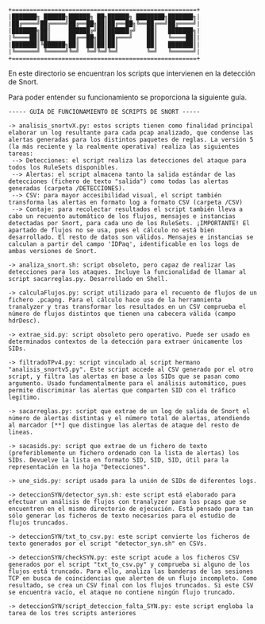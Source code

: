     +====================================================+
    |███████╗ ██████╗██████╗ ██╗██████╗ ████████╗███████╗|
    |██╔════╝██╔════╝██╔══██╗██║██╔══██╗╚══██╔══╝██╔════╝|
    |███████╗██║     ██████╔╝██║██████╔╝   ██║   ███████╗|
    |╚════██║██║     ██╔══██╗██║██╔═══╝    ██║   ╚════██║|
    |███████║╚██████╗██║  ██║██║██║        ██║   ███████║|
    |╚══════╝ ╚═════╝╚═╝  ╚═╝╚═╝╚═╝        ╚═╝   ╚══════╝|
    +====================================================+

En este directorio se encuentran los scripts que intervienen en la detección de Snort.

Para poder entender su funcionamiento se proporciona la siguiente guía.

    ----- GUÍA DE FUNCIONAMIENTO DE SCRIPTS DE SNORT -----

    -> analisis_snortvX.py: estos scripts tienen como finalidad principal elaborar un log resultante para cada pcap analizado, que condense las alertas generadas para los distintos paquetes de reglas. La versión 5 (la más reciente y la realmente operativa) realiza las siguientes tareas:
     --> Detecciones: el script realiza las detecciones del ataque para todos los RuleSets disponibles.
     --> Alertas: el script almacena tanto la salida estándar de las detecciones (fichero de texto "salida") como todas las alertas generadas (carpeta /DETECCIONES).
     --> CSV: para mayor accesibilidad visual, el script también transforma las alertas en formato log a formato CSV (carpeta /CSV)
     --> Contaje: para recolectar resultados el script también lleva a cabo un recuento automático de los flujos, mensajes e instancias detectadas por Snort, para cada uno de los RuleSets. ¡IMPORTANTE! El apartado de flujos no se usa, pues el cálculo no está bien desarrollado. El resto de datos son válidos. Mensajes e instancias se calculan a partir del campo 'IDPaq', identificable en los logs de ambas versiones de Snort.

    -> analiza_snort.sh: script obsoleto, pero capaz de realizar las detecciones para los ataques. Incluye la funcionalidad de llamar al script sacarreglas.py. Desarrollado en Shell.

    -> calculaFlujos.py: script utilizado para el recuento de flujos de un fichero .pcapng. Para el cálculo hace uso de la herramnienta tranalyzer y tras transformar los resultados en un CSV comprueba el número de flujos distintos que tienen una cabecera válida (campo hdrDesc).

    -> extrae_sid.py: script obsoleto pero operativo. Puede ser usado en determinados contextos de la detección para extraer únicamente los SIDs.

    -> filtradoTPv4.py: script vinculado al script hermano "analisis_snortv5.py". Este script accede al CSV generado por el otro script, y filtra las alertas en base a los SIDs que se pasan como argumento. Usado fundamentalmente para el análisis automático, pues permite discriminar las alertas que comparten SID con el tráfico legítimo.

    -> sacarreglas.py: script que extrae de un log de salida de Snort el número de alertas distintas y el número total de alertas, atendiendo al marcador [**] que distingue las alertas de ataque del resto de lineas.

    -> sacasids.py: script que extrae de un fichero de texto (preferiblemente un fichero ordenado con la lista de alertas) los SIDs. Devuelve la lista en formato SID, SID, SID, útil para la representación en la hoja "Detecciones".

    -> une_sids.py: script usado para la unión de SIDs de diferentes logs.

    -> deteccionSYN/detector_syn.sh: este script está elaborado para efectuar un análisis de flujos con tranalyzer para los pcaps que se encuentren en el mismo directorio de ejecución. Está pensado para tan sólo generar los ficheros de texto necesarios para el estudio de flujos truncados.

    -> deteccionSYN/txt_to_csv.py: este script convierte los ficheros de texto generados por el script "detector_syn.sh" en CSVs.

    -> deteccionSYN/checkSYN.py: este script acude a los ficheros CSV generados por el script "txt_to_csv.py" y comprueba si alguno de los flujos está truncado. Para ello, analiza las banderas de las sesiones TCP en busca de coincidencias que alerten de un flujo incompleto. Como resultado, se crea un CSV final con los flujos truncados. Si este CSV se encuentra vacío, el ataque no contiene ningún flujo truncado.

    -> deteccionSYN/script_deteccion_falta_SYN.py: este script engloba la tarea de los tres scripts anteriores

    
